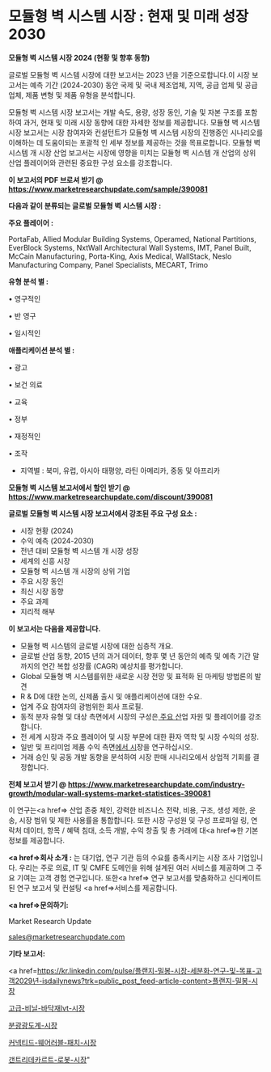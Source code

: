 # 모듈형 벽 시스템 시장 : 현재 및 미래 성장 2030

<strong>모듈형 벽 시스템 시장 2024 (현황 및 향후 동향)</strong>

글로벌 모듈형 벽 시스템 시장에 대한 보고서는 2023 년을 기준으로합니다.이 시장 보고서는 예측 기간 (2024-2030) 동안 국제 및 국내 제조업체, 지역, 공급 업체 및 공급 업체, 제품 변형 및 제품 유형을 분석합니다.

모듈형 벽 시스템 시장 보고서는 개발 속도, 용량, 성장 동인, 기술 및 자본 구조를 포함하여 과거, 현재 및 미래 시장 동향에 대한 자세한 정보를 제공합니다. 모듈형 벽 시스템 시장 보고서는 시장 참여자와 컨설턴트가 모듈형 벽 시스템 시장의 진행중인 시나리오를 이해하는 데 도움이되는 포괄적 인 세부 정보를 제공하는 것을 목표로합니다. 모듈형 벽 시스템 개 시장 산업 보고서는 시장에 영향을 미치는 모듈형 벽 시스템 개 산업의 상위 산업 플레이어와 관련된 중요한 구성 요소를 강조합니다.



<strong>이 보고서의 PDF 브로셔 받기 @ <a href=https://www.marketresearchupdate.com/sample/390081>https://www.marketresearchupdate.com/sample/390081</a></strong>



<strong>다음과 같이 분류되는 글로벌 모듈형 벽 시스템 시장 :</strong>



<strong>주요 플레이어 :</strong>

PortaFab, Allied Modular Building Systems, Operamed, National Partitions, EverBlock Systems, NxtWall Architectural Wall Systems, IMT, Panel Built, McCain Manufacturing, Porta-King, Axis Medical, WallStack, Neslo Manufacturing Company, Panel Specialists, MECART, Trimo



<strong>유형 분석 별 :</strong>

• 영구적인

• 반 영구

• 일시적인



<strong>애플리케이션 분석 별 :</strong>

• 광고

• 보건 의료

• 교육

• 정부

• 재정적인

• 조작

<ul>
  <li>지역별 : 북미, 유럽, 아시아 태평양, 라틴 아메리카, 중동 및 아프리카</li>
</ul>


<strong>모듈형 벽 시스템 보고서에서 할인 받기 @ <a href=https://www.marketresearchupdate.com/discount/390081>https://www.marketresearchupdate.com/discount/390081</a></strong>



<strong>글로벌 모듈형 벽 시스템 시장 보고서에서 강조된 주요 구성 요소 :</strong>
<ul>
  <li>시장 현황 (2024)</li>
  <li>수익 예측 (2024-2030)</li>
  <li>전년 대비 모듈형 벽 시스템 개 시장 성장</li>
  <li>세계의 신흥 시장</li>
  <li>모듈형 벽 시스템 개 시장의 상위 기업</li>
  <li>주요 시장 동인</li>
  <li>최신 시장 동향</li>
  <li>주요 과제</li>
  <li>지리적 해부</li>
</ul>


<strong>이 보고서는 다음을 제공합니다.</strong>
<ul>
  <li>모듈형 벽 시스템의 글로벌 시장에 대한 심층적 개요.</li>
  <li>글로벌 산업 동향, 2015 년의 과거 데이터, 향후 몇 년 동안의 예측 및 예측 기간 말까지의 연간 복합 성장률 (CAGR) 예상치를 평가합니다.</li>
  <li>Global 모듈형 벽 시스템를위한 새로운 시장 전망 및 표적화 된 마케팅 방법론의 발견</li>
  <li>R &amp; D에 대한 논의, 신제품 출시 및 애플리케이션에 대한 수요.</li>
  <li>업계 주요 참여자의 광범위한 회사 프로필.</li>
  <li>동적 분자 유형 및 대상 측면에서 시장의 구성은<a href=> 주요 산</a>업 자원 및 플레이어를 강조합니다.</li>
  <li>전 세계 시장과 주요 플레이어 및 시장 부문에 대한 환자 역학 및 시장 수익의 성장.</li>
  <li>일반 및 프리미엄 제품 수익 측면<a href=>에서 시</a>장을 연구하십시오.</li>
  <li>거래 승인 및 공동 개발 동향을 분석하여 시장 판매 시나리오에서 상업적 기회를 결정합니다.</li>
</ul>



<strong>전체 보고서 받기 @ <a href=https://www.marketresearchupdate.com/industry-growth/modular-wall-systems-market-statistices-390081>https://www.marketresearchupdate.com/industry-growth/modular-wall-systems-market-statistices-390081</a></strong>

이 연구는<a href=> 산업 존중</a> 체인, 강력한 비즈니스 전략, 비용, 구조, 생성 제한, 운송, 시장 범위 및 제한 사용률을 통합합니다. 또한 시장 구성원 및 구성 프로파일 링, 연락처 데이터, 항목 / 혜택 침대, 소득 개발, 수익 창출 및 총 거래에 대<a href=>한 기본 </a>정보를 제공합니다.



<strong><a href=>회사 소</a>개 :</strong>
는 대기업, 연구 기관 등의 수요를 충족시키는 시장 조사 기업입니다. 우리는 주로 의료, IT 및 CMFE 도메인을 위해 설계된 여러 서비스를 제공하며 그 주요 기여는 고객 경험 연구입니다. 또한<a href=> 연구 보</a>고서를 맞춤화하고 신디케이트 된 연구 보고서 및 컨설팅 <a href=>서비스</a>를 제공합니다.



<strong><a href=>문의하기:</a></strong>

Market Research Update

sales@marketresearchupdate.com



<strong>기타 보고서:</strong>

<a href=https://kr.linkedin.com/pulse/플랜지-밀봉-시장-세분화-연구-및-목표-고객2029년-isdailynews?trk=public_post_feed-article-content>플랜지-밀봉-시장</a>

<a href=https://www.linkedin.com/pulse/고급-비닐-바닥재lvt-시장-규모-및-성장-2023-survey-savvy-insights-360-analysis/>고급-비닐-바닥재lvt-시장</a>

<a href=https://www.linkedin.com/pulse/분광광도계-시장-현재-및-미래-성장-2029-analytics-avenue-adventures-24-ana-bk8lf/>분광광도계-시장</a>

<a href=https://www.linkedin.com/pulse/커넥티드-웨어러블-패치-시장-동향-및-성장-전망-trend-tracking-tips-360-analysis-rkmdf/>커넥티드-웨어러블-패치-시장</a>

<a href=https://www.linkedin.com/pulse/갠트리데카르트-로봇-시장-경쟁-분석-및-성장-잠재력-2030-trendsetters-talk-360-analysis-29gwf/>갠트리데카르트-로봇-시장</a>"
